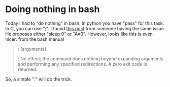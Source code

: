 Doing nothing in bash
=====================

Today I had to \"do nothing\" in bash. In python you have \"pass\" for
this task. In C, you can use \";\". I found [this
post](http://ynniv.com/blog/2005/04/doing-nothing-in-bash.html) from
someone having the same issue. He proposes either \"sleep 0\" or
\"A=0\". However, looks like this is even nicer: from the bash manual

> : \[arguments\]
>
> :   No effect; the command does nothing beyond expanding arguments and
>     performing any specified redirections. A zero exit code is
>     returned.
>

So, a simple \":\" will do the trick.
